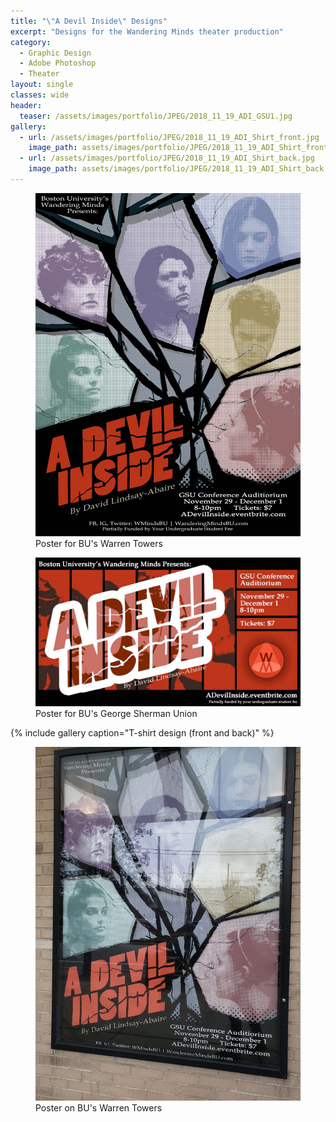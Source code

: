 ```yaml
---
title: "\"A Devil Inside\" Designs"
excerpt: "Designs for the Wandering Minds theater production"
category:
  - Graphic Design
  - Adobe Photoshop
  - Theater
layout: single
classes: wide
header:
  teaser: /assets/images/portfolio/JPEG/2018_11_19_ADI_GSU1.jpg
gallery:
  - url: /assets/images/portfolio/JPEG/2018_11_19_ADI_Shirt_front.jpg
    image_path: assets/images/portfolio/JPEG/2018_11_19_ADI_Shirt_front.jpg
  - url: /assets/images/portfolio/JPEG/2018_11_19_ADI_Shirt_back.jpg
    image_path: assets/images/portfolio/JPEG/2018_11_19_ADI_Shirt_back.jpg
---
```


<figure class="align-center">
	<a href="/assets/images/portfolio/JPEG/2018_11_19_ADI_Warren1.jpg"><img src="/assets/images/portfolio/JPEG/2018_11_19_ADI_Warren1.jpg"></a>
  <figcaption>Poster for BU's Warren Towers</figcaption>
</figure>

<figure class="align-center">
	<a href="/assets/images/portfolio/JPEG/2018_11_19_ADI_GSU1.jpg"><img src="/assets/images/portfolio/JPEG/2018_11_19_ADI_GSU1.jpg"></a>
  <figcaption>Poster for BU's George Sherman Union</figcaption>
</figure>

{% include gallery caption="T-shirt design (front and back)" %}

<figure class="align-center">
	<a href="/assets/images/portfolio/JPEG/2018_11_19_ADI_Warrenposter.jpg"><img src="/assets/images/portfolio/JPEG/2018_11_19_ADI_Warrenposter.jpg"></a>
    <figcaption>Poster on BU's Warren Towers</figcaption>
</figure>
